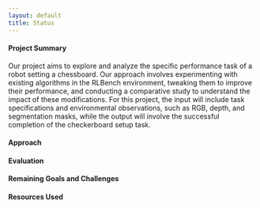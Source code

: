 ```yaml
---
layout: default
title: Status
---
```


#### Project Summary
Our project aims to explore and analyze the specific performance task of a robot setting a chessboard. Our approach involves experimenting with existing algorithms in the RLBench environment, tweaking them to improve their performance, and conducting a comparative study to understand the impact of these modifications. For this project, the input will include task specifications and environmental observations, such as RGB, depth, and segmentation masks, while the output will involve the successful completion of the checkerboard setup task. 

#### Approach


#### Evaluation

#### Remaining Goals and Challenges

#### Resources Used



